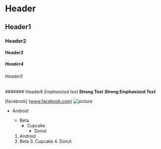 # Header
## Header1
### Header2
#### Header3
##### Header4
###### Header5
####### Header6
*Emphasized text*
**Strong Text**
***Strong Emphasized Text***

[facebook] (www.facebook.com)
![picture](http://3.bp.blogspot.com/-7-KmADvPxkY/UgitVrQvgiI/AAAAAAAAASo/lgZiaL6RfnY/s1600/Android+OS+for+Smartphone+Download+Free.jpg)

* Android
  * Beta
    *   Cupcake
        *  Donut  
        
   1. Android
     2. Beta
       3. Cupcake
         4. Donut
